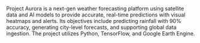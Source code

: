 Project Aurora is a next-gen weather forecasting platform using satellite data and AI models to provide accurate, real-time predictions with visual heatmaps and alerts. Its objectives include predicting rainfall with 90% accuracy, generating city-level forecasts, and supporting global data ingestion. The project utilizes Python, TensorFlow, and Google Earth Engine.